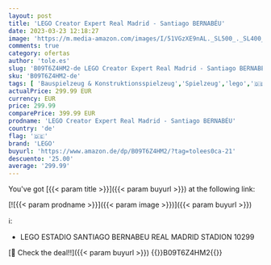 ```yaml
---
layout: post
title: 'LEGO Creator Expert Real Madrid - Santiago BERNABÉU'
date: 2023-03-23 12:18:27
image: 'https://m.media-amazon.com/images/I/51VGzXE9nAL._SL500_._SL400_.jpg'
comments: true
category: ofertas
author: 'tole.es'
slug: 'B09T6Z4HM2-de LEGO Creator Expert Real Madrid - Santiago BERNABÉU'
sku: 'B09T6Z4HM2-de'
tags: [ 'Bauspielzeug & Konstruktionsspielzeug','Spielzeug','lego','🇩🇪', ]
actualPrice: 299.99 EUR
currency: EUR
price: 299.99
comparePrice: 399.99 EUR
prodname: 'LEGO Creator Expert Real Madrid - Santiago BERNABÉU'
country: 'de'
flag: '🇩🇪'
brand: 'LEGO'
buyurl: 'https://www.amazon.de/dp/B09T6Z4HM2/?tag=tolees0ca-21'
descuento: '25.00'
average: '299.99'
---
```


You've got [{{< param title >}}]({{< param buyurl >}}) at the following link:

[![{{< param prodname >}}]({{< param image >}})]({{< param buyurl >}})

ℹ️:

- LEGO ESTADIO SANTIAGO BERNABEU REAL MADRID STADION 10299

[🛒 Check the deal!!]({{< param buyurl >}})
{{<world>}}B09T6Z4HM2{{</world>}}
